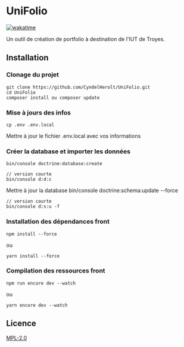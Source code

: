# UniFolio

[![wakatime](https://wakatime.com/badge/user/593f8558-cce2-4776-b789-4f687a124d15/project/adb9500d-e615-45e9-977c-ac49faab9167.svg)](https://wakatime.com/badge/user/593f8558-cce2-4776-b789-4f687a124d15/project/adb9500d-e615-45e9-977c-ac49faab9167)

Un outil de création de portfolio à destination de l'IUT de Troyes.

## Installation

### Clonage du projet

    git clone https://github.com/CyndelHerolt/UniFolio.git
    cd UniFolio
    composer install ou composer update

### Mise à jours des infos

    cp .env .env.local

Mettre à jour le fichier .env.local avec vos informations

### Créer la database et importer les données

    bin/console doctrine:database:create

    // version courte
    bin/console d:d:c

Mettre à jour la database
    bin/console doctrine:schema:update --force

    // version courte
    bin/console d:s:u -f

### Installation des dépendances front

    npm install --force

ou

    yarn install --force

### Compilation des ressources front

    npm run encore dev --watch

ou

    yarn encore dev --watch


## Licence

[MPL-2.0](https://choosealicense.com/licenses/mpl-2.0/)
